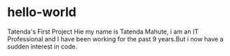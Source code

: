 # hello-world
Tatenda's First Project
Hie my name is Tatenda Mahute, i am an IT Professional and I have been working for the past 9 years.But i now have a sudden interest in code.

